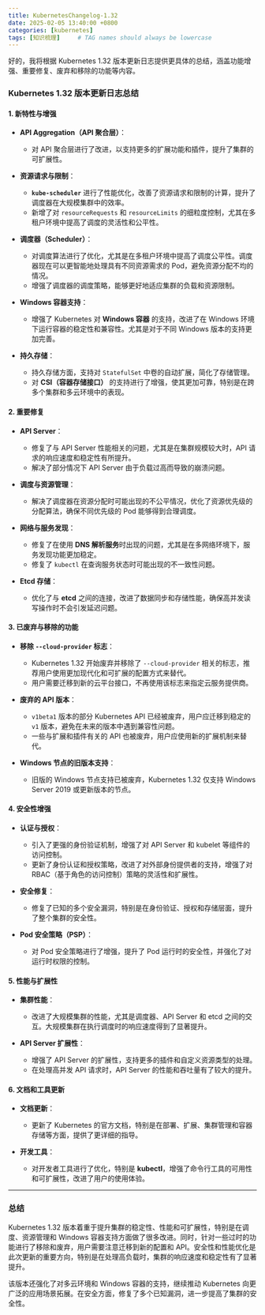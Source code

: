 ```yaml
---
title: KubernetesChangelog-1.32
date: 2025-02-05 13:40:00 +0800
categories: [kubernetes]
tags: [知识梳理]     # TAG names should always be lowercase
---
```

好的，我将根据 Kubernetes 1.32 版本更新日志提供更具体的总结，涵盖功能增强、重要修复、废弃和移除的功能等内容。

### **Kubernetes 1.32 版本更新日志总结**

#### **1. 新特性与增强**
- **API Aggregation（API 聚合层）**：
  - 对 API 聚合层进行了改进，以支持更多的扩展功能和插件，提升了集群的可扩展性。

- **资源请求与限制**：
  - **`kube-scheduler`** 进行了性能优化，改善了资源请求和限制的计算，提升了调度器在大规模集群中的效率。
  - 新增了对 `resourceRequests` 和 `resourceLimits` 的细粒度控制，尤其在多租户环境中提高了调度的灵活性和公平性。

- **调度器（Scheduler）**：
  - 对调度算法进行了优化，尤其是在多租户环境中提高了调度公平性。调度器现在可以更智能地处理具有不同资源需求的 Pod，避免资源分配不均的情况。
  - 增强了调度器的调度策略，能够更好地适应集群的负载和资源限制。

- **Windows 容器支持**：
  - 增强了 Kubernetes 对 **Windows 容器** 的支持，改进了在 Windows 环境下运行容器的稳定性和兼容性。尤其是对于不同 Windows 版本的支持更加完善。

- **持久存储**：
  - 持久存储方面，支持对 `StatefulSet` 中卷的自动扩展，简化了存储管理。
  - 对 **CSI（容器存储接口）** 的支持进行了增强，使其更加可靠，特别是在跨多个集群和多云环境中的表现。

#### **2. 重要修复**
- **API Server**：
  - 修复了与 API Server 性能相关的问题，尤其是在集群规模较大时，API 请求的响应速度和稳定性有所提升。
  - 解决了部分情况下 API Server 由于负载过高而导致的崩溃问题。

- **调度与资源管理**：
  - 解决了调度器在资源分配时可能出现的不公平情况，优化了资源优先级的分配算法，确保不同优先级的 Pod 能够得到合理调度。

- **网络与服务发现**：
  - 修复了在使用 **DNS 解析服务**时出现的问题，尤其是在多网络环境下，服务发现功能更加稳定。
  - 修复了 `kubectl` 在查询服务状态时可能出现的不一致性问题。

- **Etcd 存储**：
  - 优化了与 **etcd** 之间的连接，改进了数据同步和存储性能，确保高并发读写操作时不会引发延迟问题。

#### **3. 已废弃与移除的功能**
- **移除 `--cloud-provider` 标志**：
  - Kubernetes 1.32 开始废弃并移除了 `--cloud-provider` 相关的标志，推荐用户使用更加现代化和可扩展的配置方式来替代。
  - 用户需要迁移到新的云平台接口，不再使用该标志来指定云服务提供商。

- **废弃的 API 版本**：
  - `v1beta1` 版本的部分 Kubernetes API 已经被废弃，用户应迁移到稳定的 `v1` 版本，避免在未来的版本中遇到兼容性问题。
  - 一些与扩展和插件有关的 API 也被废弃，用户应使用新的扩展机制来替代。

- **Windows 节点的旧版本支持**：
  - 旧版的 Windows 节点支持已被废弃，Kubernetes 1.32 仅支持 Windows Server 2019 或更新版本的节点。

#### **4. 安全性增强**
- **认证与授权**：
  - 引入了更强的身份验证机制，增强了对 API Server 和 kubelet 等组件的访问控制。
  - 更新了身份认证和授权策略，改进了对外部身份提供者的支持，增强了对 RBAC（基于角色的访问控制）策略的灵活性和扩展性。

- **安全修复**：
  - 修复了已知的多个安全漏洞，特别是在身份验证、授权和存储层面，提升了整个集群的安全性。

- **Pod 安全策略（PSP）**：
  - 对 Pod 安全策略进行了增强，提升了 Pod 运行时的安全性，并强化了对运行时权限的控制。

#### **5. 性能与扩展性**
- **集群性能**：
  - 改进了大规模集群的性能，尤其是调度器、API Server 和 etcd 之间的交互。大规模集群在执行调度时的响应速度得到了显著提升。

- **API Server 扩展性**：
  - 增强了 API Server 的扩展性，支持更多的插件和自定义资源类型的处理。
  - 在处理高并发 API 请求时，API Server 的性能和吞吐量有了较大的提升。

#### **6. 文档和工具更新**
- **文档更新**：
  - 更新了 Kubernetes 的官方文档，特别是在部署、扩展、集群管理和容器存储等方面，提供了更详细的指导。
  
- **开发工具**：
  - 对开发者工具进行了优化，特别是 **kubectl**，增强了命令行工具的可用性和可扩展性，改进了用户的使用体验。

---

### **总结**
Kubernetes 1.32 版本着重于提升集群的稳定性、性能和可扩展性，特别是在调度、资源管理和 Windows 容器支持方面做了很多改进。同时，针对一些过时的功能进行了移除和废弃，用户需要注意迁移到新的配置和 API。安全性和性能优化是此次更新的重要方向，特别是在处理高负载时，集群的响应速度和稳定性有了显著提升。

该版本还强化了对多云环境和 Windows 容器的支持，继续推动 Kubernetes 向更广泛的应用场景拓展。在安全方面，修复了多个已知漏洞，进一步提高了集群的安全性。